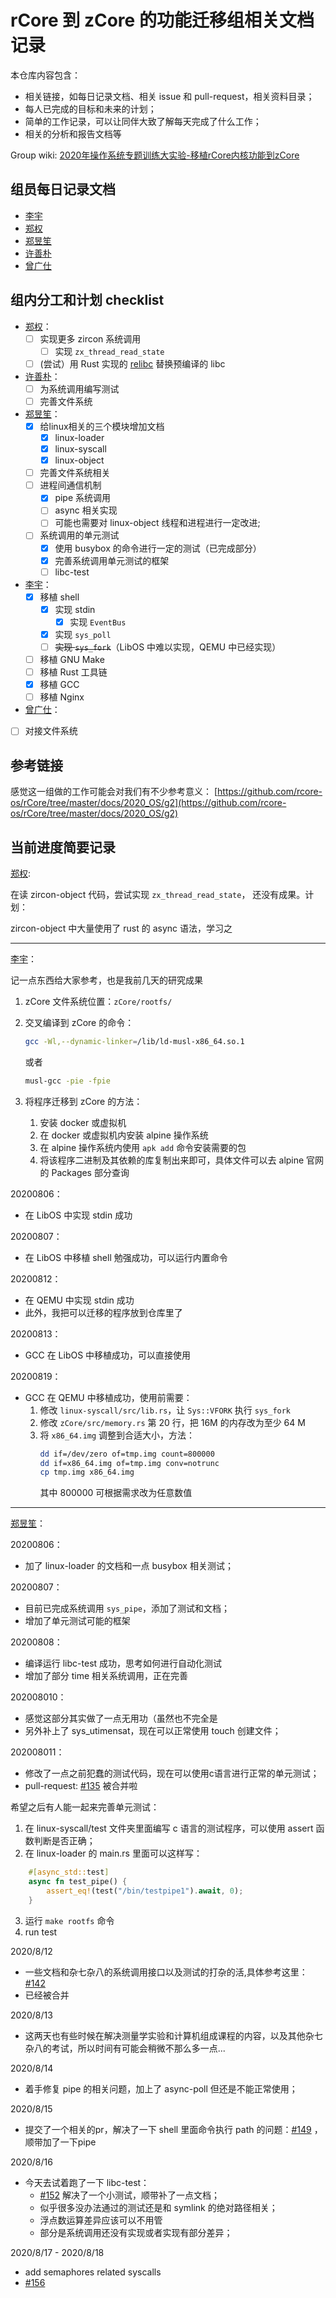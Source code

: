 # rCore 到 zCore 的功能迁移组相关文档记录

本仓库内容包含：

- 相关链接，如每日记录文档、相关 issue 和 pull-request，相关资料目录；
- 每人已完成的目标和未来的计划；
- 简单的工作记录，可以让同伴大致了解每天完成了什么工作；
- 相关的分析和报告文档等

Group wiki: [2020年操作系统专题训练大实验-移植rCore内核功能到zCore](http://os.cs.tsinghua.edu.cn/oscourse/OsTrain2020/g3)

## 组员每日记录文档

- [李宇](https://github.com/wfly1998/DailySchedule)
- [郑权](https://github.com/VitalyAnkh/learn/blob/master/Notebook/org/20200804025006-zcore_journal.org)
- [郑昱笙](https://github.com/yunwei37/os-summer-of-code-daily)
- [许善朴](https://github.com/xushanpu123)
- [曾广仕](https://github.com/NameAvailable319)

## 组内分工和计划 checklist

* [郑权](https://github.com/VitalyAnkh)：
  * [ ] 实现更多 zircon 系统调用
    * [ ] 实现 `zx_thread_read_state`
  * [ ] (尝试）用 Rust 实现的 [relibc](https://gitlab.redox-os.org/redox-os/relibc) 替换预编译的 libc
* [许善朴](https://github.com/xushanpu123)：
  * [ ] 为系统调用编写测试
  * [ ] 完善文件系统
* [郑昱笙](https://github.com/yunwei37)：
  * [x] 给linux相关的三个模块增加文档
    * [x] linux-loader
    * [x] linux-syscall
    * [x] linux-object 
  * [ ] 完善文件系统相关
  * [ ] 进程间通信机制
    * [x] pipe 系统调用
    * [ ] async 相关实现
    * [ ] 可能也需要对 linux-object 线程和进程进行一定改进;
  * [ ] 系统调用的单元测试
    * [x] 使用 busybox 的命令进行一定的测试（已完成部分）
    * [x] 完善系统调用单元测试的框架
    * [ ] libc-test
* [李宇](https://github.com/wfly1998)：
  * [x] 移植 shell
    * [x] 实现 stdin
      * [x] 实现 `EventBus`
    * [x] 实现 `sys_poll`
    * [ ] ~~实现 `sys_fork`~~（LibOS 中难以实现，QEMU 中已经实现）
  * [ ] 移植 GNU Make
  * [ ] 移植 Rust 工具链
  * [x] 移植 GCC
  * [ ] 移植 Nginx
* [曾广仕](https://github.com/NameAvailable319)：
 * [ ] 对接文件系统

## 参考链接

感觉这一组做的工作可能会对我们有不少参考意义：
[https://github.com/rcore-os/rCore/tree/master/docs/2020_OS/g2](https://github.com/rcore-os/rCore/tree/master/docs/2020_OS/g2)

## 当前进度简要记录

[郑权](https://github.com/VitalyAnkh):

在读 zircon-object 代码，尝试实现 `zx_thread_read_state`， 还没有成果。计划：

 zircon-object 中大量使用了 rust 的 async 语法，学习之

---

[李宇](https://github.com/wfly1998)：

记一点东西给大家参考，也是我前几天的研究成果

1. zCore 文件系统位置：`zCore/rootfs/`

2. 交叉编译到 zCore 的命令：

   ```sh
   gcc -Wl,--dynamic-linker=/lib/ld-musl-x86_64.so.1
   ```
   
   或者
   
   ```sh
   musl-gcc -pie -fpie
   ```

3. 将程序迁移到 zCore 的方法：

   1. 安装 docker 或虚拟机
   2. 在 docker 或虚拟机内安装 alpine 操作系统
   3. 在 alpine 操作系统内使用 `apk add` 命令安装需要的包
   4. 将该程序二进制及其依赖的库复制出来即可，具体文件可以去 alpine 官网的 Packages 部分查询

20200806：

- 在 LibOS 中实现 stdin 成功

20200807：

- 在 LibOS 中移植 shell 勉强成功，可以运行内置命令

20200812：

- 在 QEMU 中实现 stdin 成功
- 此外，我把可以迁移的程序放到仓库里了

20200813：

- GCC 在 LibOS 中移植成功，可以直接使用

20200819：

- GCC 在 QEMU 中移植成功，使用前需要：
  1. 修改 `linux-syscall/src/lib.rs`，让 `Sys::VFORK` 执行 `sys_fork`
  2. 修改 `zCore/src/memory.rs` 第 20 行，把 16M 的内存改为至少 64 M
  3. 将 `x86_64.img` 调整到合适大小，方法：
     ```bash
     dd if=/dev/zero of=tmp.img count=800000
     dd if=x86_64.img of=tmp.img conv=notrunc
     cp tmp.img x86_64.img
     ```
     其中 800000 可根据需求改为任意数值

---

[郑昱笙](https://github.com/yunwei37)：

20200806：

- 加了 linux-loader 的文档和一点 busybox 相关测试；

20200807：

- 目前已完成系统调用 `sys_pipe`，添加了测试和文档；
- 增加了单元测试可能的框架

20200808：

- 编译运行 libc-test 成功，思考如何进行自动化测试
- 增加了部分 time 相关系统调用，正在完善

202008010：

- 感觉这部分其实做了一点无用功（虽然也不完全是
- 另外补上了 sys_utimensat，现在可以正常使用 touch 创建文件；

202008011：

- 修改了一点之前犯蠢的测试代码，现在可以使用c语言进行正常的单元测试；
- pull-request: [#135](https://github.com/rcore-os/zCore/pull/135) 被合并啦

希望之后有人能一起来完善单元测试：

1. 在 linux-syscall/test 文件夹里面编写 c 语言的测试程序，可以使用 assert 函数判断是否正确；
2. 在 linux-loader 的 main.rs 里面可以这样写：

```rs
    #[async_std::test]
    async fn test_pipe() {
        assert_eq!(test("/bin/testpipe1").await, 0);
    }
```

3. 运行 `make rootfs` 命令
4. run test

2020/8/12

- 一些文档和杂七杂八的系统调用接口以及测试的打杂的活,具体参考这里：[#142](https://github.com/rcore-os/zCore/pull/142) 
- 已经被合并

2020/8/13

- 这两天也有些时候在解决测量学实验和计算机组成课程的内容，以及其他杂七杂八的考试，所以时间有可能会稍微不那么多一点...

2020/8/14

- 着手修复 pipe 的相关问题，加上了 async-poll 但还是不能正常使用；

2020/8/15

- 提交了一个相关的pr，解决了一下 shell 里面命令执行 path 的问题：[#149](https://github.com/rcore-os/zCore/pull/149) ，顺带加了一下pipe

2020/8/16

- 今天去试着跑了一下 libc-test：
  - [#152](https://github.com/rcore-os/zCore/pull/152) 解决了一个小测试，顺带补了一点文档；
  - 似乎很多没办法通过的测试还是和 symlink 的绝对路径相关；
  - 浮点数运算差异应该可以不用管
  - 部分是系统调用还没有实现或者实现有部分差异；

2020/8/17 - 2020/8/18

- add semaphores related syscalls
- [#156](https://github.com/rcore-os/zCore/pull/156)
